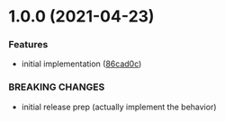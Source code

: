 # 1.0.0 (2021-04-23)


### Features

* initial implementation ([86cad0c](https://github.com/CrowdStrike/ember-url-hash-polyfill/commit/86cad0cbcb0d6833fdb4016ef89a75bc488792d0))


### BREAKING CHANGES

* initial release prep
(actually implement the behavior)
